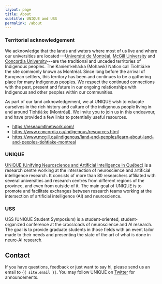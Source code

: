 ```yaml
---
layout: page
title: About
subtitle: UNIQUE and USS
permalink: /about
---
```


### Territorial acknowledgement

We acknowledge that the lands and waters where most of us live and where our universities are located---[Université de Montréal](https://www.umontreal.ca/en/indigenouspeoples/), [McGill University](https://www.mcgill.ca/circ/land-acknowledgement) and [Concordia University](https://www.concordia.ca/indigenous/resources/territorial-acknowledgement.html)---are the traditional and unceded territories of Indigenous peoples. The Kanien’kehá:ka (Mohawk) Nation call Tiohtiá:ke the site commonly known as Montréal. Since long before the arrival of European settlers, this territory has been and continues to be a gathering place for many Indigenous peoples. We respect the continued connections with the past, present and future in our ongoing relationships with Indigenous and other peoples within our communities.

As part of our land acknowledgement, we at UNIQUE wish to educate ourselves in the rich history and culture of the indigenous people living in and around Tiohtiá:ke (Montréal). We invite you to join us in this endeavour, and have provided a few links to potentially useful resources.

* <a href="https://reseaumtlnetwork.com/">https://reseaumtlnetwork.com/</a>
* <a href="https://www.concordia.ca/indigenous/resources.html">https://www.concordia.ca/indigenous/resources.html</a>
* <a href="https://www.mcgill.ca/indigenous/land-and-peoples/learn-about-land-and-peoples-tiohtiake-montreal">https://www.mcgill.ca/indigenous/land-and-peoples/learn-about-land-and-peoples-tiohtiake-montreal</a>

### UNIQUE

[UNIQUE (Unifying Neuroscience and Artificial Intelligence in Québec)](https://sites.google.com/view/unique-neuro-ai) is a research centre working at the intersection of neuroscience and artificial intelligence research. It consists of more than 80 researchers affiliated with several universities and research centres from different regions of the province, and even from outside of it. The main goal of UNIQUE is to promote and facilitate exchanges between research teams working at the intersection of artificial intelligence (AI) and neuroscience.

### USS

USS (UNIQUE Student Symposium) is a student-oriented, student-organized conference at the crossroads of neuroscience and AI research. The goal is to provide graduate students in those fields with an event tailor made to their needs and presenting the state of the art of what is done in neuro-AI research.

## Contact

If you have questions, feedback or just want to say hi, please send us an email to `{{ site.email }}`. You may follow UNIQUE on [Twitter](https://twitter.com/ai_unique) for announcements.
